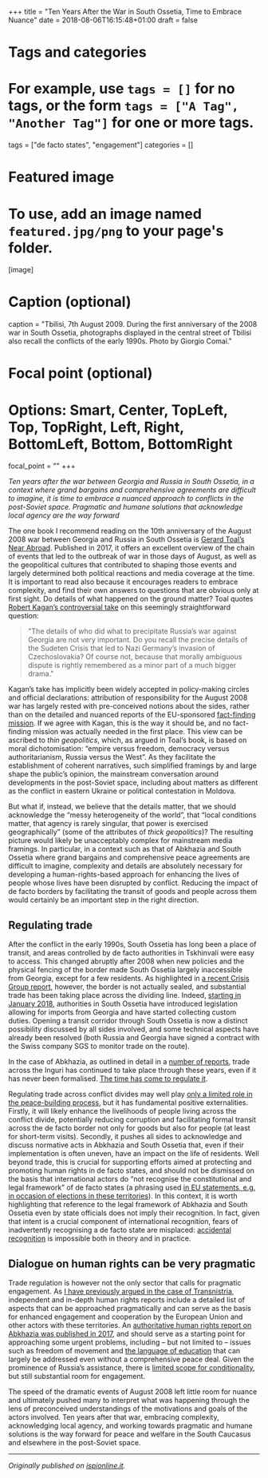 +++
title = "Ten Years After the War in South Ossetia, Time to Embrace Nuance"
date = 2018-08-06T16:15:48+01:00
draft = false

# Tags and categories
# For example, use `tags = []` for no tags, or the form `tags = ["A Tag", "Another Tag"]` for one or more tags.
tags = ["de facto states", "engagement"]
categories = []

# Featured image
# To use, add an image named `featured.jpg/png` to your page's folder. 
[image]
  # Caption (optional)
  caption = "Tbilisi, 7th August 2009. During the first anniversary of the 2008 war in South Ossetia, photographs displayed in the central street of Tbilisi also recall the conflicts of the early 1990s. Photo by Giorgio Comai."

  # Focal point (optional)
  # Options: Smart, Center, TopLeft, Top, TopRight, Left, Right, BottomLeft, Bottom, BottomRight
  focal_point = ""
+++

*Ten years after the war between Georgia and Russia in South Ossetia, in a context where grand bargains and comprehensive agreements are difficult to imagine, it is time to embrace a nuanced approach to conflicts in the post-Soviet space. Pragmatic and humane solutions that acknowledge local agency are the way forward*

The one book I recommend reading on the 10th anniversary of the August 2008 war between Georgia and Russia in South Ossetia is [Gerard Toal’s Near Abroad](https://global.oup.com/academic/product/near-abroad-9780190253301). Published in 2017, it offers an excellent overview of the chain of events that led to the outbreak of war in those days of August, as well as the geopolitical cultures that contributed to shaping those events and largely determined both political reactions and media coverage at the time. It is important to read also because it encourages readers to embrace complexity, and find their own answers to questions that are obvious only at first sight. Do details of what happened on the ground matter? Toal quotes [Robert Kagan’s controversial take](https://www.washingtonpost.com/wp-dyn/content/article/2008/08/10/AR2008081001871.html) on this seemingly straightforward question:

> "The details of who did what to precipitate Russia’s war against Georgia are not very important. Do you recall the precise details of the Sudeten Crisis that led to Nazi Germany’s invasion of Czechoslovakia? Of course not, because that morally ambiguous dispute is rightly remembered as a minor part of a much bigger drama."

Kagan’s take has implicitly been widely accepted in policy-making circles and official declarations: attribution of responsibility for the August 2008 war has largely rested with pre-conceived notions about the sides, rather than on the detailed and nuanced reports of the EU-sponsored [fact-finding mission](https://carnegie.ru/commentary/61451). If we agree with Kagan, this is the way it should be, and no fact-finding mission was actually needed in the first place. This view can be ascribed to *thin geopolitics*, which, as argued in Toal’s book, is based on moral dichotomisation: “empire versus freedom, democracy versus authoritarianism, Russia versus the West”. As they facilitate the establishment of coherent narratives, such simplified framings by and large shape the public’s opinion, the mainstream conversation around developments in the post-Soviet space, including about matters as different as the conflict in eastern Ukraine or political contestation in Moldova.

But what if, instead, we believe that the details matter, that we should acknowledge the “messy heterogeneity of the world”, that “local conditions matter, that agency is rarely singular, that power is exercised geographically” (some of the attributes of *thick geopolitics*)? The resulting picture would likely be unacceptably complex for mainstream media framings. In particular, in a context such as that of Abkhazia and South Ossetia where grand bargains and comprehensive peace agreements are difficult to imagine, complexity and details are absolutely necessary for developing a human-rights-based approach for enhancing the lives of people whose lives have been disrupted by conflict. Reducing the impact of de facto borders by facilitating the transit of goods and people across them would certainly be an important step in the right direction.

## Regulating trade

After the conflict in the early 1990s, South Ossetia has long been a place of transit, and areas controlled by de facto authorities in Tskhinvali were easy to access. This changed abruptly after 2008 when new policies and the physical fencing of the border made South Ossetia largely inaccessible from Georgia, except for a few residents. As highlighted in [a recent Crisis Group  report](https://www.crisisgroup.org/europe-central-asia/caucasus/georgia/249-abkhazia-and-south-ossetia-time-talk-trade), however, the border is not actually sealed, and substantial trade has been taking place across the dividing line. Indeed, [starting in January 2018](http://ugo-osetia.ru/index.php/society/item/9793-razdakhan-budet-popolnyat-byudzhet-yuzhnoj-osetii), authorities in South Ossetia have introduced legislation allowing for imports from Georgia and have started collecting custom duties. Opening a transit corridor through South Ossetia is now a distinct possibility discussed by all sides involved, and some technical aspects have already been resolved (both Russia and Georgia have signed a contract with the Swiss company SGS to monitor trade on the route).

In the case of Abkhazia, as outlined in detail in a [number of reports](https://www.international-alert.org/news/regulating-trade-across-conflict-divides), trade across the Inguri has continued to take place through these years, even if it has never been formalised. [The time has come to regulate it](https://www.crisisgroup.org/europe-central-asia/caucasus/georgia/249-abkhazia-and-south-ossetia-time-talk-trade).

Regulating trade across conflict divides may well play [only a limited role in the peace-building process](http://dx.doi.org/10.1080/17449057.2017.1339458), but it has fundamental positive externalities. Firstly, it will likely enhance the livelihoods of people living across the conflict divide, potentially reducing corruption and facilitating formal transit across the de facto border not only for goods but also for people (at least for short-term visits). Secondly, it pushes all sides to acknowledge and discuss normative acts in Abkhazia and South Ossetia that, even if their implementation is often uneven, have an impact on the life of residents. Well beyond trade, this is crucial for supporting efforts aimed at protecting and promoting human rights in de facto states, and should not be dismissed on the basis that international actors do “not recognise the constitutional and legal framework” of de facto states (a phrasing used [in EU statements, e.g. in occasion of elections in these territories](https://eeas.europa.eu/sites/eeas/files/pc_1138_eu_on_georgia.pdf_1.pdf)). In this context, it is worth highlighting that reference to the legal framework of Abkhazia and South Ossetia even by state officials does not imply their recognition. In fact, given that intent is a crucial component of international recognition, fears of inadvertently recognising a de facto state are misplaced: [accidental recognition](https://doi.org/10.1111/1468-2346.12234) is impossible both in theory and in practice.

## Dialogue on human rights can be very pragmatic

Trade regulation is however not the only sector that calls for pragmatic engagement. As [I have previously argued in the case of Transnistria](https://www.balcanicaucaso.org/aree/Ucraina/Amore-in-Crimea-152470), independent and in-depth human rights reports include a detailed list of aspects that can be approached pragmatically and can serve as the basis for enhanced engagement and cooperation by the European Union and other actors with these territories. An [authoritative human rights report on Abkhazia was published in 2017](https://www.palmecenter.se/wp-content/uploads/2017/07/Human-Rights-in-Abkhazia-Today-report-by-Thomas-Hammarberg-and-Magdalena-Grono.pdf), and should serve as a starting point for approaching some urgent problems, including – but not limited to – issues such as freedom of movement and [the language of education](https://www.balcanicaucaso.org/eng/Areas/Abkhazia/In-Abkhazia-worried-about-the-language-law-124824) that can largely be addressed even without a comprehensive peace deal. Given the prominence of Russia’s assistance, there is [limited scope for conditionality](http://postsoviet.eu/2017/06/01/confidence-building-by-any-other-name-surpassing-the-triple-bottleneck-of-assistance-to-de-facto-states/), but still substantial room for engagement.

The speed of the dramatic events of August 2008 left little room for nuance and ultimately pushed many to interpret what was happening through the lens of preconceived understandings of the motivations and goals of the actors involved. Ten years after that war, embracing complexity, acknowledging local agency, and working towards pragmatic and humane solutions is the way forward for peace and welfare in the South Caucasus and elsewhere in the post-Soviet space.

---

*Originally published on [ispionline.it](https://www.ispionline.it/it/pubblicazione/georgia-war-ten-years-21096).*
